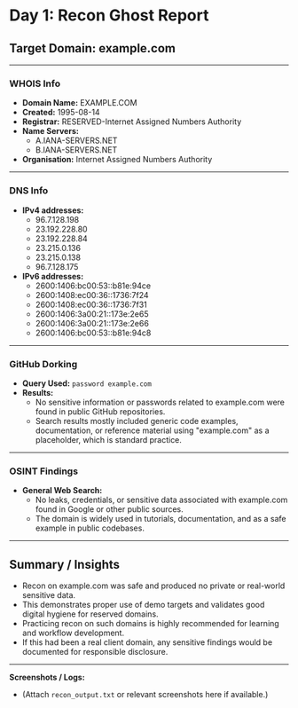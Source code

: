 # Day 1: Recon Ghost Report

## Target Domain: example.com

---

### WHOIS Info
- **Domain Name:** EXAMPLE.COM
- **Created:** 1995-08-14
- **Registrar:** RESERVED-Internet Assigned Numbers Authority
- **Name Servers:**  
  - A.IANA-SERVERS.NET  
  - B.IANA-SERVERS.NET
- **Organisation:** Internet Assigned Numbers Authority

---

### DNS Info
- **IPv4 addresses:**
  - 96.7.128.198
  - 23.192.228.80
  - 23.192.228.84
  - 23.215.0.136
  - 23.215.0.138
  - 96.7.128.175
- **IPv6 addresses:**
  - 2600:1406:bc00:53::b81e:94ce
  - 2600:1408:ec00:36::1736:7f24
  - 2600:1408:ec00:36::1736:7f31
  - 2600:1406:3a00:21::173e:2e65
  - 2600:1406:3a00:21::173e:2e66
  - 2600:1406:bc00:53::b81e:94c8

---

### GitHub Dorking

- **Query Used:** `password example.com`
- **Results:**  
  - No sensitive information or passwords related to example.com were found in public GitHub repositories.  
  - Search results mostly included generic code examples, documentation, or reference material using "example.com" as a placeholder, which is standard practice.

---

### OSINT Findings

- **General Web Search:**  
  - No leaks, credentials, or sensitive data associated with example.com found in Google or other public sources.
  - The domain is widely used in tutorials, documentation, and as a safe example in public codebases.

---

## Summary / Insights

- Recon on example.com was safe and produced no private or real-world sensitive data.
- This demonstrates proper use of demo targets and validates good digital hygiene for reserved domains.
- Practicing recon on such domains is highly recommended for learning and workflow development.
- If this had been a real client domain, any sensitive findings would be documented for responsible disclosure.

---

**Screenshots / Logs:**  
- (Attach `recon_output.txt` or relevant screenshots here if available.)

